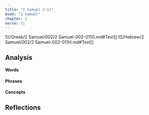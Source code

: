 ```yaml
---
title: "2 Samuel 2:11"
book: "2 Samuel"
chapter: 2
verse: 11
---
```

![[/Greek/2 Samuel/002/2 Samuel-002-011G.md#Text]]
![[/Hebrew/2 Samuel/002/2 Samuel-002-011H.md#Text]]

## Analysis

#### Words

#### Phrases

#### Concepts

## Reflections
